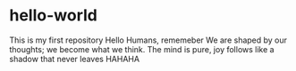 # hello-world
This is my first repository
Hello Humans, rememeber We are shaped by our thoughts; we become what we think. 
The mind is pure, joy follows like a shadow that never leaves
HAHAHA
